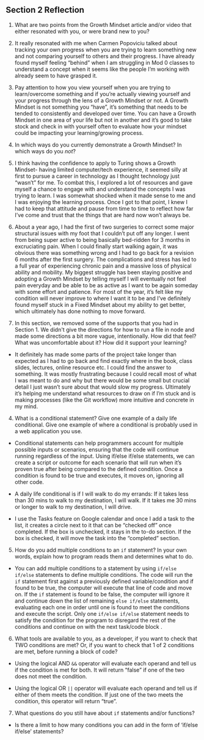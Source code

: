 ## Section 2 Reflection

1. What are two points from the Growth Mindset article and/or video that either resonated with you, or were brand new to you?

  1.  It really resonated with me when Carmen Popoviciu talked about tracking your own progress when you are trying to learn something new and not comparing yourself to others and their progress. I have already found myself feeling “behind” when I am struggling in Mod 0 classes to understand a concept when it seems like the people I’m working with already seem to have grasped it.

  2. Pay attention to how you view yourself when you are trying to learn/overcome something and if you’re actually viewing yourself and your progress through the lens of a Growth Mindset or not. A Growth Mindset is not something you “have”, it’s something that needs to be tended to consistently and developed over time. You can have a Growth Mindset in one area of your life but not in another and it’s good to take stock and check in with yourself often to evaluate how your mindset could be impacting your learning/growing process.

2. In which ways do you currently demonstrate a Growth Mindset? In which ways do you _not_?

  1. I think having the confidence to apply to Turing shows a Growth Mindset- having limited computer/tech experience, it seemed silly at first to pursue a career in technology as I thought technology just “wasn’t” for me. To combat this, I explored a lot of resources and gave myself a chance to engage with and understand the concepts I was trying to learn. I was somewhat shocked when it made sense to me and I was enjoying the learning process. Once I got to that point, I knew I had to keep that attitude and pause from time to time to reflect how far I’ve come and trust that the things that are hard now won’t always be.

  2. About a year ago, I had the first of two surgeries to correct some major structural issues with my foot that I couldn’t put off any longer. I went from being super active to being basically bed-ridden for 3 months in excruciating pain. When I could finally start walking again, it was obvious there was something wrong and I had to go back for a revision 6 months after the first surgery. The complications and stress has led to a full year of experiencing chronic pain and a massive loss of physical ability and mobility. My biggest struggle has been staying positive and adopting a Growth Mindset by telling myself I will eventually not feel pain everyday and be able to be as active as I want to be again someday with some effort and patience. For most of the year, it’s felt like my condition will never improve to where I want it to be and I’ve definitely found myself stuck in a Fixed Mindset about my ability to get better, which ultimately has done nothing to move forward.

3. In this section, we removed some of the supports that you had in Section 1. We didn't give the directions for how to run a file in node and made some directions a bit more vague, intentionally. How did that feel? What was uncomfortable about it? How did it support your learning?

* It definitely has made some parts of the project take longer than expected as I had to go back and find exactly where in the book, class slides, lectures, online resource etc. I could find the answer to something. It was mostly frustrating because I could recall most of what I was meant to do and why but there would be some small but crucial detail I just wasn’t sure about that would slow my progress. Ultimately it’s helping me understand what resources to draw on if I’m stuck and is making processes (like the Git workflow) more intuitive and concrete in my mind.

4. What is a conditional statement? Give one example of a daily life conditional. Give one example of where a conditional is probably used in a web application you use.

* Conditional statements can help programmers account for multiple possible inputs or scenarios, ensuring that the code will continue running regardless of the input. Using if/else if/else statements, we can create a script or outcome for each scenario that will run when it’s proven true after being compared to the defined condition. Once a condition is found to be true and executes, it moves on, ignoring all other code.   

* A daily life conditional is if I will walk to do my errands: If it takes less than 30 mins to walk to my destination, I will walk. If it takes me 30 mins or longer to walk to my destination, I will drive.

* I use the Tasks feature on Google calendar and once I add a task to the list, it creates a circle next to it that can be “checked off” once completed. If the box is unchecked, it stays in the to-do section. If the box is checked, it will move the task into the “completed” section.


5. How do you add multiple conditions to an `if` statement? In your own words, explain how to program reads them and determines what to do.

* You can add multiple conditions to a statement by using `if/else if/else` statements to define multiple conditions. The code will run the `if` statement first against a previously defined variable/condition and if found to be true, the computer will execute that line of code and move on. If the `if` statement is found to be false, the computer will ignore it and continue down the list of remaining `else if/else` statements, evaluating each one in order until one is found to meet the conditions and execute the script. Only one `if/else if/else` statement needs to satisfy the condition for the program to disregard the rest of the conditions and continue on with the next task/code block .     


6. What tools are available to you, as a developer, if you want to check that TWO conditions are met? Or, if you want to check that 1 of 2 conditions are met, before running a block of code?

* Using the logical AND `&&` operator will evaluate each operand and tell us if the condition is met for both. It will return “false” if one of the two does not meet the condition.

* Using the logical OR `||` operator will evaluate each operand and tell us if either of them meets the condition. If just one of the two meets the condition, this operator will return “true”.

7. What questions do you still have about `if` statements and/or functions?

* Is there a limit to how many conditions you can add in the form of ‘if/else if/else’ statements? 
